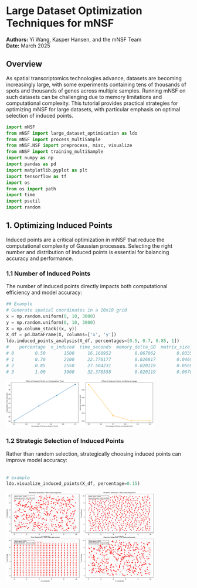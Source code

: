 # Large Dataset Optimization Techniques for mNSF

**Authors:** Yi Wang, Kasper Hansen, and the mNSF Team  
**Date:** March 2025

## Overview

As spatial transcriptomics technologies advance, datasets are becoming increasingly large, with some experiments containing tens of thousands of spots and thousands of genes across multiple samples. Running mNSF on such datasets can be challenging due to memory limitations and computational complexity. This tutorial provides practical strategies for optimizing mNSF for large datasets, with particular emphasis on optimal selection of induced points.


```python
import mNSF
from mNSF import large_dataset_optimication as ldo
from mNSF import process_multiSample
from mNSF.NSF import preprocess, misc, visualize
from mNSF import training_multiSample
import numpy as np
import pandas as pd
import matplotlib.pyplot as plt
import tensorflow as tf
import os
from os import path
import time
import psutil
import random
```

## 1. Optimizing Induced Points

Induced points are a critical optimization in mNSF that reduce the computational complexity of Gaussian processes. Selecting the right number and distribution of induced points is essential for balancing accuracy and performance.

### 1.1 Number of Induced Points

The number of induced points directly impacts both computational efficiency and model accuracy:

```python
## Example
# Generate spatial coordinates in a 10x10 grid
x = np.random.uniform(0, 10, 3000)
y = np.random.uniform(0, 10, 3000)
X = np.column_stack((x, y))
X_df = pd.DataFrame(X, columns=['x', 'y'])
ldo.induced_points_analysis(X_df, percentages=[0.5, 0.7, 0.85, 1])
#    percentage  n_induced  time_seconds  memory_delta_GB  matrix_size_GB
# 0        0.50       1500     16.160952         0.067062        0.033528
# 1        0.70       2100     22.770177         0.026817        0.046939
# 2        0.85       2550     27.504231         0.020119        0.056997
# 3        1.00       3000     32.378558         0.020119        0.067055

```
<img src="fig/induced_points_analysis.png" alt="Alt text" width="80%">

### 1.2 Strategic Selection of Induced Points

Rather than random selection, strategically choosing induced points can improve model accuracy:

```python

# example
ldo.visualize_induced_points(X_df, percentage=0.15)
```
<img src="fig/visualize_induced_points.png" alt="Alt text" width="80%">
